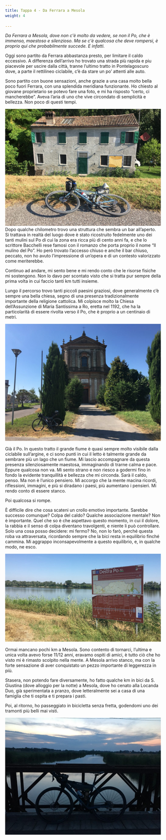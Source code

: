 ```yaml
---
title: Tappa 4 - Da Ferrara a Mesola
weight: 4

---
```


 _Da Ferrara a Mesola, dove non c'è molto da vedere, se non il Po, che è immenso, maestoso e silenzioso. Ma se c'è qualcosa che deve rompersi, è proprio qui che probabilmente succede. E infatti._

Oggi sono partito da Ferrara abbastanza presto, per limitare il caldo eccessivo. A differenza dell&#8217;arrivo ho trovato una strada più rapida e piu piacevole per uscire dalla città, tranne l&#8217;ultimo tratto in Pontelagoscuro dove, a parte il rettilineo ciclabile, c&#8217;è da stare un po&#8217; attenti alle auto.

Sono partito con buone sensazioni, anche grazie a una casa molto bella poco fuori Ferrara, con una splendida meridiana funzionante. Ho chiesto al giovane proprietario se potevo fare una foto, e mi ha risposto &#8220;certo, ci mancherebbe&#8221;. Aveva l&#8217;aria di uno che vive circondato di semplicità e bellezza. Non poco di questi tempi.

![alt](t4-01-1024x768.jpg)
Dopo qualche chilometro trovo una struttura che sembra un bar all&#8217;aperto. Si trattava in realtà del luogo dove è stato ricostruito fedelmente uno dei tanti mulini sul Po di cui la zona era ricca più di cento anni fa, e che lo scrittore Bacchelli rese famosi con il romanzo che porta proprio il nome &#8220;Il mulino del Po&#8221;. Ho però trovato l&#8217;accesso chiuso e anche il bar chiuso, peccato, non ho avuto l&#8217;impressione di un&#8217;opera e di un contesto valorizzato come meriterebbe.

Continuo ad andare, mi sento bene e mi rendo conto che le risorse fisiche mi sostengono. Non lo davo per scontato visto che si tratta pur sempre della prima volta in cui faccio tanti km tutti insieme.

Lungo il percorso trovo tanti piccoli paesini graziosi, dove generalmente c&#8217;è sempre una bella chiesa, segno di una presenza tradizionalmente importante della religione cattolica. Mi colpisce molto la Chiesa dell&#8217;Assunzione di Maria Santissima a Ro, eretta nel 1192, che ha la particolarità di essere rivolta verso il Po, che è proprio a un centinaio di metri.

![alt](t4-02-1024x768.jpg)

Già il Po. In questo tratto il grande fiume è quasi sempre molto visibile dalla ciclabile sull&#8217;argine, e ci sono punti in cui il letto è talmente grande da sembrare più un lago che un fiume. Mi lascio accompagnare da questa presenza silenziosamente maestosa, immaginando di trarne calma e pace. Eppure qualcosa non va. Mi sento strano e non riesco a godermi fino in fondo la evidente tranquillità e bellezza che mi circonda. Sarà il caldo, penso. Ma non è l&#8217;unico pensiero. Mi accorgo che la mente macina ricordi, riflessioni, immagini, e più si diradano i paesi, più aumentano i pensieri. Mi rendo conto di essere stanco.

Poi qualcosa si rompe.

È difficile dire che cosa scateni un crollo emotivo importante. Sarebbe successo comunque? Colpa del caldo? Qualche associazione mentale? Non è importante. Quel che so è che aspettavo questo momento, in cui il dolore, la rabbia e il senso di colpa diventano travolgenti, e niente li può controllare. Solo una cosa posso decidere: mi fermo? No, non lo farò, perché questa roba va attraversata, ricordando sempre che la bici resta in equilibrio finché cammina. Mi aggrappo inconsapevolmente a questo equilibrio, e, in qualche modo, ne esco.

![alt](t4-03-1024x576.jpg)

Ormai mancano pochi km a Mesola. Sono contento di tornarci, l&#8217;ultima e unica volta avevo forse 11/12 anni, eravamo ospiti di amici, è tutto ciò che ho visto mi è rimasto scolpito nella mente. A Mesola arrivo stanco, ma con la forte sensazione di aver conquistato un pezzo importante di leggerezza in più.

Stasera, non potendo fare diversamente, ho fatto qualche km in bici da S. Giustina (dove alloggio per la notte) a Mesola, dove ho cenato alla Locanda Duo, già sperimentata a pranzo, dove letteralmente sei a casa di una famiglia che ti ospita e ti prepara i pasti.

Poi, al ritorno, ho passeggiato in bicicletta senza fretta, godendomi uno dei tramonti più belli mai visti.

![alt](t4-04-1024x768.jpg)